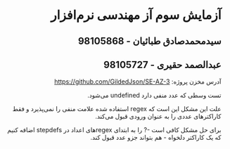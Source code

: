 <div dir="rtl">

# آزمایش سوم آز مهندسی نرم‌افزار

## سیدمحمدصادق طبائیان - 98105868

## عبدالصمد حقیری - 98105727


آدرس مخزن پروژه: https://github.com/GildedJson/SE-AZ-3


تست وسطی که عدد منفی دارد undefined می‌شود.

علت این مشکل این است که regex استفاده شده علامت منفی را نمی‌پذیرد و فقط کاراکترهای عددی را به عنوان ورودی قبول می‌کند.

برای حل مشکل کافی است -? را به ابتدای regexهای اعداد در stepdefs اضافه کنیم که یک کاراکتر دلخواه - هم بتواند جزو عدد قبول کند.

</div>
